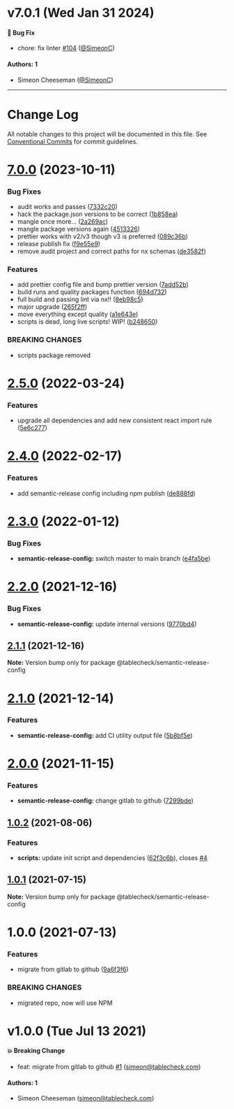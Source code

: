 # v7.0.1 (Wed Jan 31 2024)

#### 🐛 Bug Fix

- chore: fix linter [#104](https://github.com/tablecheck/frontend/pull/104) ([@SimeonC](https://github.com/SimeonC))

#### Authors: 1

- Simeon Cheeseman ([@SimeonC](https://github.com/SimeonC))

---

# Change Log

All notable changes to this project will be documented in this file.
See [Conventional Commits](https://conventionalcommits.org) for commit guidelines.

# [7.0.0](https://github.com/tablecheck/frontend/compare/@tablecheck/semantic-release-config@2.5.0...@tablecheck/semantic-release-config@7.0.0) (2023-10-11)


### Bug Fixes

* audit works and passes ([7332c20](https://github.com/tablecheck/frontend/commit/7332c2004082c17c20bd39fb3813d32a37af83d6))
* hack the package.json versions to be correct ([1b858ea](https://github.com/tablecheck/frontend/commit/1b858eab9ba0de977087116603e4c1890b6d2afe))
* mangle once more… ([2a269ac](https://github.com/tablecheck/frontend/commit/2a269ac580d662e0f63b9a90e2df96bc67dcd52c))
* mangle package versions again ([4513326](https://github.com/tablecheck/frontend/commit/4513326b88ed15769a35790ba0b6fea9af3648a7))
* prettier works with v2/v3 though v3 is preferred ([089c36b](https://github.com/tablecheck/frontend/commit/089c36b1fbbfd4583ed58f6a9570ecc980139abc))
* release publish fix ([f9e55e9](https://github.com/tablecheck/frontend/commit/f9e55e9cf3651cad4fd1d79d18735b9cea70396b))
* remove audit project and correct paths for nx schemas ([de3582f](https://github.com/tablecheck/frontend/commit/de3582f500210a398df306866072c66e89ea9668))


### Features

* add prettier config file and bump prettier version ([7add52b](https://github.com/tablecheck/frontend/commit/7add52bfa6ffdaa065df490c8320f8025579a0d6))
* build runs and quality packages function ([694d732](https://github.com/tablecheck/frontend/commit/694d7327828f54794a5f4d9f6b56c116adb967d2))
* full build and passing lint via nx!! ([8eb98c5](https://github.com/tablecheck/frontend/commit/8eb98c51c72335db82550536acb35881958eea8c))
* major upgrade ([265f2ff](https://github.com/tablecheck/frontend/commit/265f2ffe33dd2afbd7c41ec261558a405a6eb67f))
* move everything except quality ([a1e643e](https://github.com/tablecheck/frontend/commit/a1e643eb8f2299623d070b56fc85e982dd088655))
* scripts is dead, long live scripts! WIP! ([b248650](https://github.com/tablecheck/frontend/commit/b2486506f43f40ed98a602e309fe3b58dcb845d5))


### BREAKING CHANGES

* scripts package removed





# [2.5.0](https://github.com/tablecheck/frontend/compare/@tablecheck/semantic-release-config@2.4.0...@tablecheck/semantic-release-config@2.5.0) (2022-03-24)


### Features

* upgrade all dependencies and add new consistent react import rule ([5e6c277](https://github.com/tablecheck/frontend/commit/5e6c277cc49fe7bb95aa266dc06894afa2e53d58))





# [2.4.0](https://github.com/tablecheck/frontend/compare/@tablecheck/semantic-release-config@2.3.0...@tablecheck/semantic-release-config@2.4.0) (2022-02-17)


### Features

* add semantic-release config including npm publish ([de888fd](https://github.com/tablecheck/frontend/commit/de888fd9523bf187d16b7f5aa1776181ec6808c2))





# [2.3.0](https://github.com/tablecheck/frontend/compare/@tablecheck/semantic-release-config@2.2.0...@tablecheck/semantic-release-config@2.3.0) (2022-01-12)


### Bug Fixes

* **semantic-release-config:** switch master to main branch ([e4fa5be](https://github.com/tablecheck/frontend/commit/e4fa5be6eedb61767468f6c9cd33337d1a1b70f2))





# [2.2.0](https://github.com/tablecheck/frontend/compare/@tablecheck/semantic-release-config@2.1.1...@tablecheck/semantic-release-config@2.2.0) (2021-12-16)


### Bug Fixes

* **semantic-release-config:** update internal versions ([9770bd4](https://github.com/tablecheck/frontend/commit/9770bd49111d02874dc56910758d293e5c94488a))





## [2.1.1](https://github.com/tablecheck/frontend/compare/@tablecheck/semantic-release-config@2.1.0...@tablecheck/semantic-release-config@2.1.1) (2021-12-16)

**Note:** Version bump only for package @tablecheck/semantic-release-config





# [2.1.0](https://github.com/tablecheck/frontend/compare/@tablecheck/semantic-release-config@2.0.0...@tablecheck/semantic-release-config@2.1.0) (2021-12-14)


### Features

* **semantic-release-config:** add CI utility output file ([5b8bf5e](https://github.com/tablecheck/frontend/commit/5b8bf5edfa12528288ed45c7a788766a616b24b5))





# [2.0.0](https://github.com/tablecheck/frontend/compare/@tablecheck/semantic-release-config@1.0.2...@tablecheck/semantic-release-config@2.0.0) (2021-11-15)


### Features

* **semantic-release-config:** change gitlab to github ([7299bde](https://github.com/tablecheck/frontend/commit/7299bde21f712064804ba3d88e389c67ff56bc3d))





## [1.0.2](https://github.com/tablecheck/frontend/compare/@tablecheck/semantic-release-config@1.0.1...@tablecheck/semantic-release-config@1.0.2) (2021-08-06)


### Features

* **scripts:** update init script and dependencies ([62f3c6b](https://github.com/tablecheck/frontend/commit/62f3c6b087b3a7f58e7894ff106dba73ef0ae499)), closes [#4](https://github.com/tablecheck/frontend/issues/4)





## [1.0.1](https://github.com/tablecheck/frontend/compare/@tablecheck/semantic-release-config@1.0.0...@tablecheck/semantic-release-config@1.0.1) (2021-07-15)

**Note:** Version bump only for package @tablecheck/semantic-release-config





# 1.0.0 (2021-07-13)


### Features

* migrate from gitlab to github ([9a6f3f6](https://github.com/tablecheck/frontend/commit/9a6f3f6cd0c1b6f6eb1bce216aa0d3e66dede442))


### BREAKING CHANGES

* migrated repo, now will use NPM





# v1.0.0 (Tue Jul 13 2021)

#### 💥 Breaking Change

- feat: migrate from gitlab to github [#1](https://github.com/tablecheck/frontend/pull/1) (simeon@tablecheck.com)

#### Authors: 1

- Simeon Cheeseman (simeon@tablecheck.com)
